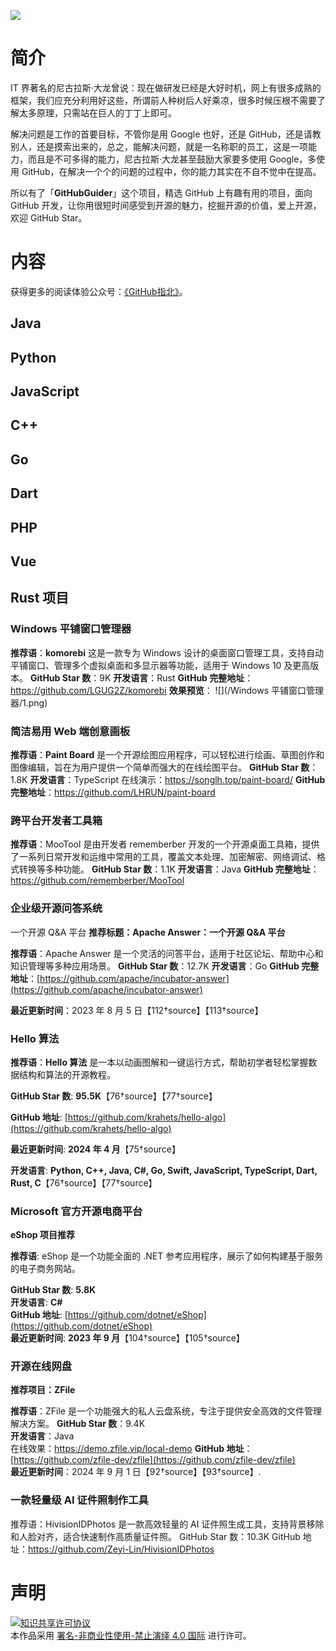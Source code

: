 ![](https://smartloong.oss-cn-shanghai.aliyuncs.com/GitHub37.jpeg)

# 简介

IT 界著名的尼古拉斯·大龙曾说：现在做研发已经是大好时机，网上有很多成熟的框架，我们应充分利用好这些，所谓前人种树后人好乘凉，很多时候压根不需要了解太多原理，只需站在巨人的丁丁上即可。

解决问题是工作的首要目标，不管你是用 Google 也好，还是 GitHub，还是请教别人，还是摸索出来的，总之，能解决问题，就是一名称职的员工，这是一项能力，而且是不可多得的能力，尼古拉斯·大龙甚至鼓励大家要多使用 Google，多使用 GitHub，在解决一个个的问题的过程中，你的能力其实在不自不觉中在提高。

所以有了「**GitHubGuider**」这个项目，精选 GitHub 上有趣有用的项目，<!--**每月 28 号**以月刊的形式更新发布，-->面向 GitHub 开发，让你用很短时间感受到开源的魅力，挖掘开源的价值，爱上开源，欢迎 GitHub Star。



<!--
## 目录
### 语言
#### Java
#### Python
#### JavaScript
#### C++
#### Go
#### Dart
### PHP
### Vue


### 算法

### AI

### 工具

### 数据库

### 教程

### 书籍

### 面试
-->
# 内容
获得更多的阅读体验公众号：[《GitHub指北》](https://open.weixin.qq.com/qr/code?username=GitHubGuider)。

## Java
## Python
## JavaScript
## C++
## Go
## Dart
## PHP
## Vue
## Rust 项目

### Windows 平铺窗口管理器

**推荐语**：**komorebi** 这是一款专为 Windows 设计的桌面窗口管理工具，支持自动平铺窗口、管理多个虚拟桌面和多显示器等功能，适用于 Windows 10 及更高版本。
**GitHub Star 数**：9K
**开发语言**：Rust
**GitHub 完整地址**：https://github.com/LGUG2Z/komorebi
**效果预览**：
![](/Windows 平铺窗口管理器/1.png)

### 简洁易用 Web 端创意画板
**推荐语**：**Paint Board** 是一个开源绘图应用程序，可以轻松进行绘画、草图创作和图像编辑，旨在为用户提供一个简单而强大的在线绘图平台。
**GitHub Star 数**：1.8K
**开发语言**：TypeScript
在线演示：https://songlh.top/paint-board/
**GitHub 完整地址**：https://github.com/LHRUN/paint-board

### 跨平台开发者工具箱
**推荐语**：MooTool 是由开发者 rememberber 开发的一个开源桌面工具箱，提供了一系列日常开发和运维中常用的工具，覆盖文本处理、加密解密、网络调试、格式转换等多种功能。
**GitHub Star 数**：1.1K
**开发语言**：Java
**GitHub 完整地址**：https://github.com/rememberber/MooTool

### 企业级开源问答系统
一个开源 Q&A 平台
**推荐标题：Apache Answer：一个开源 Q&A 平台**

**推荐语**：Apache Answer 是一个灵活的问答平台，适用于社区论坛、帮助中心和知识管理等多种应用场景。
**GitHub Star 数**：12.7K
**开发语言**：Go
**GitHub 完整地址**：[https://github.com/apache/incubator-answer](https://github.com/apache/incubator-answer)

**最近更新时间**：2023 年 8 月 5 日【112†source】【113†source】

### Hello 算法

**推荐语**：**Hello 算法** 是一本以动画图解和一键运行方式，帮助初学者轻松掌握数据结构和算法的开源教程。

**GitHub Star 数**: **95.5K**【76†source】【77†source】

**GitHub 地址**: [https://github.com/krahets/hello-algo](https://github.com/krahets/hello-algo)

**最近更新时间**: **2024 年 4 月**【75†source】

**开发语言**: **Python, C++, Java, C#, Go, Swift, JavaScript, TypeScript, Dart, Rust, C**【76†source】【77†source】

### Microsoft 官方开源电商平台
**eShop 项目推荐**

**推荐语**: eShop 是一个功能全面的 .NET 参考应用程序，展示了如何构建基于服务的电子商务网站。

**GitHub Star 数**: **5.8K**  
**开发语言**: **C#**  
**GitHub 地址**: [https://github.com/dotnet/eShop](https://github.com/dotnet/eShop)  
**最近更新时间**: **2023 年 9 月**【104†source】【105†source】

### 开源在线网盘
**推荐项目：ZFile**

**推荐语**：ZFile 是一个功能强大的私人云盘系统，专注于提供安全高效的文件管理解决方案。
**GitHub Star 数**：9.4K  
**开发语言**：Java  
在线效果：https://demo.zfile.vip/local-demo
**GitHub 地址**：[https://github.com/zfile-dev/zfile](https://github.com/zfile-dev/zfile)  
**最近更新时间**：2024 年 9 月 1 日【92†source】【93†source】.

### 一款轻量级 AI 证件照制作工具
推荐语：HivisionIDPhotos 是一款高效轻量的 AI 证件照生成工具，支持背景移除和人脸对齐，适合快速制作高质量证件照。
GitHub Star 数：10.3K
GitHub 地址：https://github.com/Zeyi-Lin/HivisionIDPhotos

<!--
| :card_index:                            | :jack_o_lantern:                        | :beer:                                | :fish_cake:                           | :octocat:                             |
| --------------------------------------- | --------------------------------------- | ------------------------------------- | ------------------------------------- | ------------------------------------- |
| [第 5 期](/content/GitHubGuider1.md)   | [第 4 期](/content/GitHubGuider1.md)   | [第 3 期](/content/GitHubGuider1.md) | [第 2 期](/content/GitHubGuider1.md) | [第 1 期](/content/GitHubGuider1.md)  |
-->
# 声明

<a rel="license" href="https://creativecommons.org/licenses/by-nc-nd/4.0/deed.zh"><img alt="知识共享许可协议" style="border-width: 0" src="https://licensebuttons.net/l/by-nc-nd/4.0/88x31.png"></a><br>本作品采用 <a rel="license" href="https://creativecommons.org/licenses/by-nc-nd/4.0/deed.zh">署名-非商业性使用-禁止演绎 4.0 国际</a> 进行许可。

<!--
<a href="mailto:wuxiaolong.me@qq.com">联系我</a>。-->
